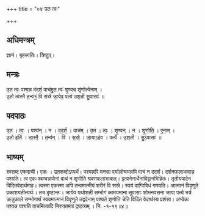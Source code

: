 +++
title = "०४ उत त्वः"

+++
## अधिमन्त्रम्
ज्ञानं। बृहस्पतिः। त्रिष्टुप्।

## मन्त्रः
उ॒त त्वः॒ पश्य॒न्न द॑दर्श॒ वाच॑मु॒त त्वः॑ शृ॒ण्वन्न शृ॑णोत्येनाम् ।  
उ॒तो त्व॑स्मै त॒न्वं१॒॑ वि स॑स्रे जा॒येव॒ पत्य॑ उश॒ती सु॒वासाः॑ ॥

## पदपाठः
उ॒त । त्वः॒ । पश्य॑न् । न । द॒द॒र्श॒ । वाच॑म् । उ॒त । त्वः॒ । शृ॒ण्वन् । न । शृ॒णो॒ति॒ । ए॒ना॒म् ।  
उ॒तो इति॑ । त्व॒स्मै॒ । त॒न्व॑म् । वि । स॒स्रे॒ । जा॒याऽइ॑व । पत्ये॑ । उ॒श॒ती । सु॒ऽवासाः॑ ॥

## भाष्यम्
श्वशब्द एकवाची। एकः । उतशब्दोऽप्यर्थे। पश्यन्नपि मनसा पर्यालोचयन्नपि वाचं न ददर्श। दर्शनफलाभावान्न पश्यति। त्व एकः श्वण्वन्नप्येनां वाचं न शृणॊति श्रवणफलाभावात्। इत्यनेनार्धेनाविद्वानभिहितः। तृतीयपादेन विदितवेदार्थमाह। त्वस्मा एकस्मा अपि तन्वमात्मीयं शरीरं वि सस्रे। स्वयं वाग्विविधं गमयति। आत्मानं विवृणुते प्रकाशयतीत्यर्थः। तत्र दृष्टान्तः। जायेव यथोशती सम्भोगं कामयमाना सुवासाः शोभनवसना जाया पत्ये भर्त्र ऋतुकाले सम्भोगार्थं स्वयमात्मानं विवृणुते तद्वदेनाम् पश्यते शृणोति चेति विदित वेदार्थस्य प्रशंसा। अप्येकः पश्यन्न पश्यति वाचमित्यादि निरुक्तमत्र द्रष्टव्यम् । नि. -१-१९॥४॥